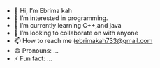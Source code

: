 - 👋 Hi, I’m Ebrima kah
- 👀 I’m interested in programming.
- 🌱 I’m currently learning C++,and java
- 💞️ I’m looking to collaborate on with anyone
- 📫 How to reach me (ebrimakah733@gmail.com
- 😄 Pronouns: ...
- ⚡ Fun fact: ...

<!---
Ebrimakah/Ebrimakah is a ✨ special ✨ repository because its `README.md` (this file) appears on your GitHub profile.
You can click the Preview link to take a look at your changes.
--->
